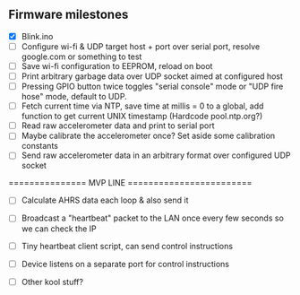 ## Firmware milestones
- [X] Blink.ino
- [ ] Configure wi-fi & UDP target host + port over serial port, resolve google.com or something to test
- [ ] Save wi-fi configuration to EEPROM, reload on boot
- [ ] Print arbitrary garbage data over UDP socket aimed at configured host
- [ ] Pressing GPIO button twice toggles "serial console" mode or "UDP fire hose" mode, default to UDP.
- [ ] Fetch current time via NTP, save time at millis = 0 to a global, add function to get current UNIX timestamp (Hardcode pool.ntp.org?)
- [ ] Read raw accelerometer data and print to serial port
- [ ] Maybe calibrate the accelerometer once? Set aside some calibration constants
- [ ] Send raw accelerometer data in an arbitrary format over configured UDP socket

=============== MVP LINE ========================
- [ ] Calculate AHRS data each loop & also send it
- [ ] Broadcast a "heartbeat" packet to the LAN once every few seconds so we can check the IP
- [ ] Tiny heartbeat client script, can send control instructions
- [ ] Device listens on a separate port for control instructions
- [ ] Other kool stuff?

